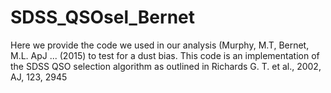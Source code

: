 # SDSS_QSOsel_Bernet
Here we provide the code we used in our analysis (Murphy, M.T, Bernet, M.L. ApJ ... (2015) to test for a dust bias. This code is an implementation of the SDSS QSO selection algorithm as outlined in Richards G. T. et al., 2002, AJ, 123, 2945
